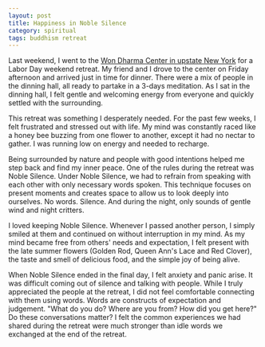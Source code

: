 ```yaml
---
layout: post
title: Happiness in Noble Silence
category: spiritual
tags: buddhism retreat
---
```


Last weekend, I went to the [Won Dharma Center in upstate New York](http://www.wondharmacenter.org/) for a Labor Day weekend retreat. My friend and I drove to the center on Friday afternoon and arrived just in time for dinner. There were a mix of people in the dinning hall, all ready to partake in a 3-days meditation. As I sat in the dinning hall, I felt gentle and welcoming energy from everyone and quickly settled with the surrounding.

This retreat was something I desperately needed. For the past few weeks, I felt frustrated and stressed out with life. My mind was constantly raced like a honey bee buzzing from one flower to another, except it had no nectar to gather. I was running low on energy and needed to recharge. 

Being surrounded by nature and people with good intentions helped me step back and find my inner peace. One of the rules during the retreat was Noble Silence. Under Noble Silence, we had to refrain from speaking with each other with only necessary words spoken. This technique focuses on present moments and creates space to allow us to look deeply into ourselves. No words. Silence. And during the night, only sounds of gentle wind and night critters. 

I loved keeping Noble Silence. Whenever I passed another person, I simply smiled at them and continued on without interruption in my mind. As my mind became free from others' needs and expectation, I felt present with the late summer flowers (Golden Rod, Queen Ann's Lace and Red Clover), the taste and smell of delicious food, and the simple joy of being alive. 

When Noble Silence ended in the final day, I felt anxiety and panic arise. It was difficult coming out of silence and talking with people. While I truly appreciated the people at the retreat, I did not feel comfortable connecting with them using words. Words are constructs of expectation and judgement. "What do you do? Where are you from? How did you get here?" Do these conversations matter? I felt the common experiences we had shared during the retreat were much stronger than idle words we exchanged at the end of the retreat. 